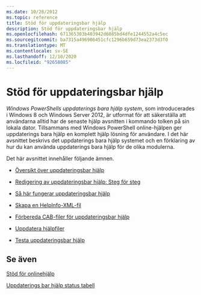 ```yaml
---
ms.date: 10/28/2012
ms.topic: reference
title: Stöd för uppdateringsbar hjälp
description: Stöd för uppdateringsbar hjälp
ms.openlocfilehash: 671365303b403942d6085bd4dfe1244552a4c5ec
ms.sourcegitcommit: ba7315a496986451cfc1296b659d73ea2373d3f0
ms.translationtype: MT
ms.contentlocale: sv-SE
ms.lasthandoff: 12/10/2020
ms.locfileid: "92658085"
---
```

# <a name="supporting-updatable-help"></a>Stöd för uppdateringsbar hjälp

*Windows PowerShells uppdaterings bara hjälp system*, som introducerades i Windows 8 och Windows Server 2012, är utformat för att säkerställa att användarna alltid har de senaste hjälp avsnitten i kommando tolken på sin lokala dator. Tillsammans med Windows PowerShell online-hjälpen ger uppdaterings bara hjälp en komplett hjälp lösning för användare. I det här avsnittet beskrivs det uppdaterings bara hjälp systemet och en förklaring av hur du kan använda uppdaterings bara hjälp för de olika modulerna.

Det här avsnittet innehåller följande ämnen.

- [Översikt över uppdateringsbar hjälp](./updatable-help-overview.md)

- [Redigering av uppdateringsbar hjälp: Steg för steg](./updatable-help-authoring-step-by-step.md)

- [Så här fungerar uppdateringsbar hjälp](./how-updatable-help-works.md)

- [Skapa en HelpInfo-XML-fil](./how-to-create-a-helpinfo-xml-file.md)

- [Förbereda CAB-filer för uppdateringsbar hjälp](./how-to-prepare-updatable-help-cab-files.md)

- [Uppdatera hjälpfiler](./how-to-update-help-files.md)

- [Testa uppdateringsbar hjälp](./how-to-test-updatable-help.md)

## <a name="see-also"></a>Se även

[Stöd för onlinehjälp](./supporting-online-help.md)

[Uppdaterings bar hjälp status tabell](/windows/deployment/deploy-whats-new)
